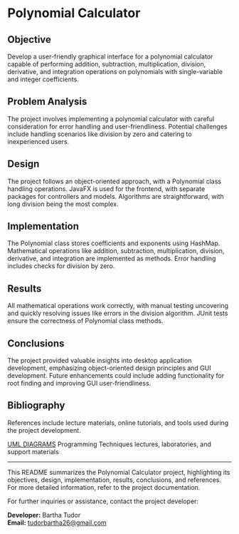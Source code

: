 # Polynomial Calculator

## Objective
Develop a user-friendly graphical interface for a polynomial calculator capable of performing addition, subtraction, multiplication, division, derivative, and integration operations on polynomials with single-variable and integer coefficients.

## Problem Analysis
The project involves implementing a polynomial calculator with careful consideration for error handling and user-friendliness. Potential challenges include handling scenarios like division by zero and catering to inexperienced users.

## Design
The project follows an object-oriented approach, with a Polynomial class handling operations. JavaFX is used for the frontend, with separate packages for controllers and models. Algorithms are straightforward, with long division being the most complex.

## Implementation
The Polynomial class stores coefficients and exponents using HashMap. Mathematical operations like addition, subtraction, multiplication, division, derivative, and integration are implemented as methods. Error handling includes checks for division by zero.

## Results
All mathematical operations work correctly, with manual testing uncovering and quickly resolving issues like errors in the division algorithm. JUnit tests ensure the correctness of Polynomial class methods.

## Conclusions
The project provided valuable insights into desktop application development, emphasizing object-oriented design principles and GUI development. Future enhancements could include adding functionality for root finding and improving GUI user-friendliness.

## Bibliography
References include lecture materials, online tutorials, and tools used during the project development.
 

[UML DIAGRAMS](https://www.uml-diagrams.org/uml-25-diagrams.html) 
Programming Techniques lectures, laboratories, and support materials 

---

This README summarizes the Polynomial Calculator project, highlighting its objectives, design, implementation, results, conclusions, and references. For more detailed information, refer to the project documentation.

For further inquiries or assistance, contact the project developer:

**Developer:** Bartha Tudor  
**Email:** [tudorbartha26@gmail.com](mailto:tudorbartha26@gmail.com)

